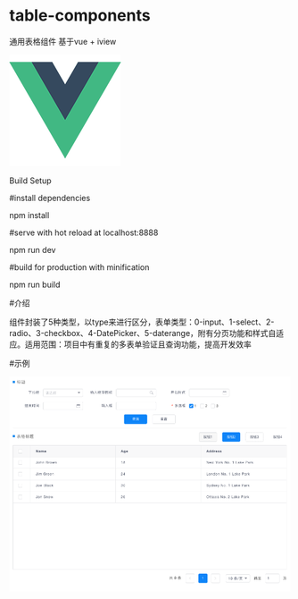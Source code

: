 # table-components
通用表格组件
基于vue + iview

![image](https://github.com/leewenhua/table-components/blob/master/src/assets/img/logo.png)

Build Setup

#install dependencies

npm install

#serve with hot reload at localhost:8888

npm run dev

#build for production with minification

npm run build

#介绍

组件封装了5种类型，以type来进行区分，表单类型：0-input、1-select、2-radio、3-checkbox、4-DatePicker、5-daterange，附有分页功能和样式自适应。适用范围：项目中有重复的多表单验证且查询功能，提高开发效率

#示例

![image](https://github.com/leewenhua/table-components/blob/master/src/assets/img/demo.png)

